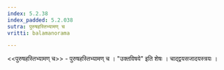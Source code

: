 ```yaml
---
index: 5.2.38
index_padded: 5.2.038
sutra: पुरुषहस्तिभ्यामण् च
vritti: balamanorama

---
```

<<पुरुषहस्तिभ्यामण् च>> - पुरुषहस्तिभ्यामण् च । "उक्तविषये" इति शेषः । चाद्द्वयसजादयस्त्रयः ।
